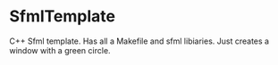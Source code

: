 # SfmlTemplate
C++ Sfml template. Has all a Makefile and sfml libiaries. Just creates a window with a green circle.

